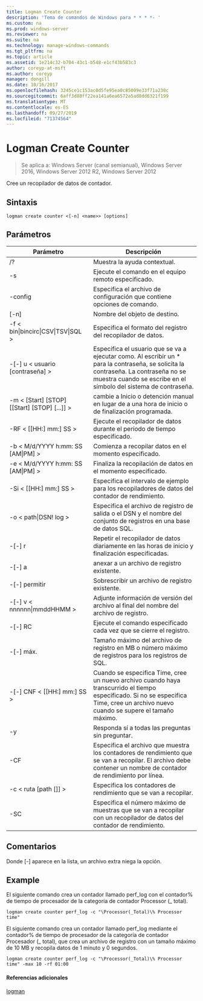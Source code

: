 ```yaml
---
title: Logman Create Counter
description: 'Tema de comandos de Windows para * * * *- '
ms.custom: na
ms.prod: windows-server
ms.reviewer: na
ms.suite: na
ms.technology: manage-windows-commands
ms.tgt_pltfrm: na
ms.topic: article
ms.assetid: 1e214c32-b704-43c1-b548-e1cf43b583c3
author: coreyp-at-msft
ms.author: coreyp
manager: dongill
ms.date: 10/16/2017
ms.openlocfilehash: 3245ce1c153ac0d5fe95ea0c85009e33f71a230c
ms.sourcegitcommit: 6aff3d88ff22ea141a6ea6572a5ad8dd6321f199
ms.translationtype: MT
ms.contentlocale: es-ES
ms.lasthandoff: 09/27/2019
ms.locfileid: "71374564"
---
```

# <a name="logman-create-counter"></a>Logman Create Counter

>Se aplica a: Windows Server (canal semianual), Windows Server 2016, Windows Server 2012 R2, Windows Server 2012

Cree un recopilador de datos de contador.  

## <a name="syntax"></a>Sintaxis  
```  
logman create counter <[-n] <name>> [options]  
```  
## <a name="parameters"></a>Parámetros  

|                    Parámetro                     |                                                                               Descripción                                                                               |
|--------------------------------------------------|-------------------------------------------------------------------------------------------------------------------------------------------------------------------------|
|                        /?                        |                                                                    Muestra la ayuda contextual.                                                                     |
|                -s <computer name>                |                                                          Ejecute el comando en el equipo remoto especificado.                                                          |
|                 -config <value>                  |                                                         Especifica el archivo de configuración que contiene opciones de comando.                                                         |
|                   [-n] <name>                    |                                                                       Nombre del objeto de destino.                                                                        |
| -f < bin&#124;bincirc&#124;CSV&#124;TSV&#124;SQL > |                                                            Especifica el formato del registro del recopilador de datos.                                                             |
|             -[-] u < usuario [contraseña] >              | Especifica el usuario que se va a ejecutar como. Al escribir un \* para la contraseña, se solicita la contraseña. La contraseña no se muestra cuando se escribe en el símbolo del sistema de contraseña. |
|    -m < [Start] [STOP] [[Start] [STOP] [...]] >    |                                                cambie a Inicio o detención manual en lugar de a una hora de inicio o de finalización programada.                                                 |
|                -RF < [[HH:] mm:] SS >                |                                                        Ejecute el recopilador de datos durante el período de tiempo especificado.                                                         |
|        -b < M/d/YYYY h:mm: SS [AM&#124;PM] >         |                                                              Comienza a recopilar datos en el momento especificado.                                                               |
|        -e < M/d/YYYY h:mm: SS [AM&#124;PM] >         |                                                               Finaliza la recopilación de datos en el momento especificado.                                                                |
|                -Si < [[HH:] mm:] SS >                |                                                 Especifica el intervalo de ejemplo para los recopiladores de datos del contador de rendimiento.                                                  |
|              -o < path&#124;DSN! log >              |                                              Especifica el archivo de registro de salida o el DSN y el nombre del conjunto de registros en una base de datos SQL.                                               |
|                      -[-] r                       |                                                  Repetir el recopilador de datos diariamente en las horas de inicio y finalización especificadas.                                                  |
|                      -[-] a                       |                                                                     anexar a un archivo de registro existente.                                                                     |
|                      -[-] permitir                      |                                                                     Sobrescribir un archivo de registro existente.                                                                     |
|           -[-] v < nnnnnn&#124;mmddHHMM >           |                                                   Adjunte información de versión del archivo al final del nombre del archivo de registro.                                                   |
|                  -[-] RC <task>                   |                                                         Ejecute el comando especificado cada vez que se cierre el registro.                                                          |
|                 -[-] máx. <value>                  |                                                 Tamaño máximo del archivo de registro en MB o número máximo de registros para los registros de SQL.                                                  |
|              -[-] CNF < [[HH:] mm:] SS >              |     Cuando se especifica Time, cree un nuevo archivo cuando haya transcurrido el tiempo especificado. Si no se especifica Time, cree un archivo nuevo cuando se supere el tamaño máximo.     |
|                        -y                        |                                                             Responda sí a todas las preguntas sin preguntar.                                                              |
|                  -CF <filename>                  |                       Especifica el archivo que muestra los contadores de rendimiento que se van a recopilar. El archivo debe contener un nombre de contador de rendimiento por línea.                        |
|               -c < ruta [path []] >               |                                                              Especifica los contadores de rendimiento que se van a recopilar.                                                               |
|                   -SC <value>                    |                                      Especifica el número máximo de muestras que se van a recopilar con un recopilador de datos del contador de rendimiento.                                      |

## <a name="remarks"></a>Comentarios  
Donde [-] aparece en la lista, un archivo extra niega la opción.  
## <a name="BKMK_examples"></a>Example  
El siguiente comando crea un contador llamado perf_log con el contador% de tiempo de procesador de la categoría de contador Processor (_ total).  
```  
logman create counter perf_log -c "\Processor(_Total)\% Processor time"  
```  
El siguiente comando crea un contador llamado perf_log mediante el contador% de tiempo de procesador de la categoría de contador Procesador (_ total), que crea un archivo de registro con un tamaño máximo de 10 MB y recopila datos de 1 minuto y 0 segundos.  
```  
logman create counter perf_log -c "\Processor(_Total)\% Processor time" -max 10 -rf 01:00  
```  
#### <a name="additional-references"></a>Referencias adicionales  
[logman](logman.md)  

